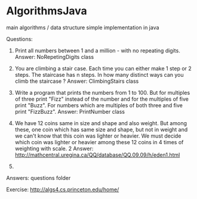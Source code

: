 AlgorithmsJava
==============

main algorithms / data structure simple implementation in java

Questions:

1. Print all numbers between 1 and a million - with no repeating digits. 
	Answer: NoRepetingDigits class

2. You are climbing a stair case. Each time you can either make 1 step or 2 steps. 
   The staircase has n steps. In how many distinct ways can you climb the staircase ?
 	Answer: ClimbingStairs class

3. Write a program that prints the numbers from 1 to 100. 
  But for multiples of three print "Fizz" instead of the number 
  and for the multiples of five print "Buzz". 
  For numbers which are multiples of both three and five print "FizzBuzz". 
   Answer: PrintNumber class
   
4. We have 12 coins same in size and shape and also weight. But among these, 
 one coin which has same size and shape, but not in weight and we can't know that this coin was lighter or heavier.
 We must decide which coin was lighter or heavier among these 12 coins in 4 times of weighting with scale.
 	2 Answer: http://mathcentral.uregina.ca/QQ/database/QQ.09.09/h/eden1.html
 	
5.


Answers:
 questions folder  
  
Exercise:
http://algs4.cs.princeton.edu/home/